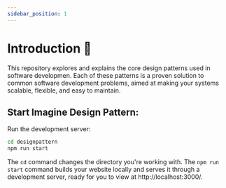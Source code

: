 ```yaml
---
sidebar_position: 1
---
```


# Introduction 🐙

This repository explores and explains the core design patterns used in software developmen. Each of these patterns is a proven solution to common software development problems, aimed at making your systems scalable, flexible, and easy to maintain.

## Start Imagine Design Pattern:

Run the development server:

```bash
cd designpattern
npm run start
```

The `cd` command changes the directory you're working with.
The `npm run start` command builds your website locally and serves it through a development server, ready for you to view at http://localhost:3000/.

